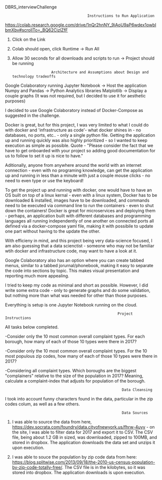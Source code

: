 DBRS_interviewChallenge
                                                                                        
                                           
                                          Instructions to Run Application


https://colab.research.google.com/drive/1nQr2hnNY_9iAoU9aP6wdex1owbIbmXbv#scrollTo=_BQ62CizlZfF

1. Click on the Link
2. Colab should open, click Runtime -> Run All
3. Allow 30 seconds for all downloads and scripts to run -> Project should be running

                         
                         Architecture and Assumptions about Design and technology tradeoffs


Google Colaboratory running Jupyter Notebook -> Host the application
Numpy and Pandas -> Python Analytics libraries
Matplotlib -> Display a couple graphs (It was not required, but I decided to use it for aesthetic purposes)

I decided to use Google Colaboratory instead of Docker-Compose as suggested in the challenge.  

Docker is great, but for this project, I was very limited to what I could do with docker and 'infrastructure as code'- what docker shines in - no databases, no ports, etc.. - only a single python file.  Getting the application up and running quickly was also highly prioritized - so I wanted to keep execution as simple as possible.  Quote - "Please consider the fact that we have to get onboarded with your project so adding good documentation for us to follow to set it up is nice to have."

Aditionally, anyone from anywhere around the world with an internet connection - even with no programing knowledge, can get the application up and running in less than a minute with just a couple mouse clicks - no need to even type or use the keyboard!  

To get the project up and running with docker, one would have to have an OS built on top of a linux kernal - even with a linux system, Docker has to be downloaded & installed, images have to be downloaded, and commands need to be executed via command line to run the containers - even to shut down the containers!   Docker is great for microservices and deploying them - perhaps, an application built with different databases and programming languages all running independently of one another on connected ports all defined via a docker-compose yaml file, making it with possibile to update one part without having to the update the other.   

With efficieny in mind, and this project being very data-science focused, I am also guessing that a data scienctist - someone who may not be familiar wtih docker and infrastructure code, may want to have a look at it.  

Google Colaboratory also has an option where you can create tabbed menus, similar to a tabbed jorurnal/phonebook, making it easy to separate the code into sections by topic. This makes visual presentation and reporting much more appealing.     

I tried to keep my code as minimal and short as possible.  However, I did write some extra code - only to generate graphs and do some validation, but nothing more than what was needed for other than those purposes.    

Everything is setup is one Jupyter Notebook running on the cloud.    

                                                        
                                                        Project Instructions
                                                        

All tasks below completed. 

-Consider only the 10 most common overall complaint types. For each borough, how many of each of those 10 types were there in 2017?

-Consider only the 10 most common overall complaint types.  For the 10 most populous zip codes, how many of each of those 10 types were there in 2017?

-Considering all complaint types. Which boroughs are the biggest "complainers" relative to the size of the population in 2017? Meaning, calculate a complaint-index that adjusts for population of the borough.


                                                          Data Cleansing
                                                          

I took into account funny characters found in the data, particular in the zip codes colum, as well as a few others.


                                                          Data Sources


1. I was able to source the data from here, https://dev.socrata.com/foundry/data.cityofnewyork.us/fhrw-4uyv - on the site, I was able to filter data for 2017 and export it to CSV.  The CSV file, being about 1.2 GB in sized, was downloaded, zipped to 100MB, and stored in dropbox.  The application downloads the data set and unzips it upon execution.


2. I was able to souce the population by zip code data from here: https://blog.splitwise.com/2013/09/18/the-2010-us-census-population-by-zip-code-totally-free/.  The CSV file is in the kilobytes, so it was stored into dropbox.  The application downloads is upon execution.  


